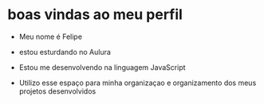 # boas vindas ao meu perfil

* Meu nome é Felipe 
- estou esturdando no Aulura

- Estou me desenvolvendo na linguagem JavaScript

- Utilizo esse espaço para minha organizaçao e organizamento dos meus projetos desenvolvidos


